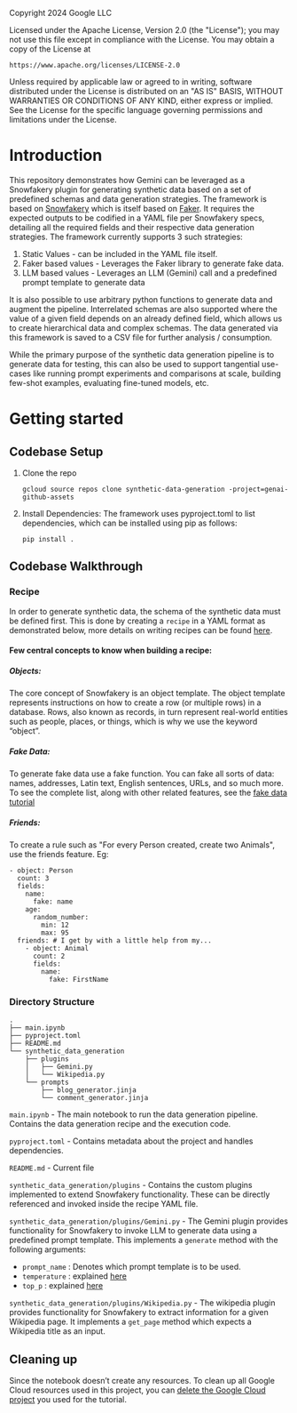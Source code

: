 Copyright 2024 Google LLC

Licensed under the Apache License, Version 2.0 (the "License");
you may not use this file except in compliance with the License.
You may obtain a copy of the License at

    https://www.apache.org/licenses/LICENSE-2.0

Unless required by applicable law or agreed to in writing, software
distributed under the License is distributed on an "AS IS" BASIS,
WITHOUT WARRANTIES OR CONDITIONS OF ANY KIND, either express or implied.
See the License for the specific language governing permissions and
limitations under the License.

# Introduction

This repository demonstrates how Gemini can be leveraged as a Snowfakery plugin for generating synthetic data based on a set of predefined schemas and data generation strategies. The framework is based on [Snowfakery](https://snowfakery.readthedocs.io/) which is itself based on [Faker](https://faker.readthedocs.io/). It requires the expected outputs to be codified in a YAML file per Snowfakery specs, detailing all the required fields and their respective data generation strategies. The framework currently supports 3 such strategies:

1. Static Values - can be included in the YAML file itself.
2. Faker based values - Leverages the Faker library to generate fake data.
3. LLM based values - Leverages an LLM (Gemini) call and a predefined prompt template to generate data

It is also possible to use arbitrary python functions to generate data and augment the pipeline. Interrelated schemas are also supported where the value of a given field depends on an already defined field, which allows us to create hierarchical data and complex schemas. The data generated via this framework is saved to a CSV file for further analysis / consumption.

While the primary purpose of the synthetic data generation pipeline is to generate data for testing, this can also be used to support tangential use-cases like running prompt experiments and comparisons at scale, building few-shot examples, evaluating fine-tuned models, etc.

# Getting started

## Codebase Setup

1. Clone the repo

   `gcloud source repos clone synthetic-data-generation -project=genai-github-assets`

2. Install Dependencies: The framework uses pyproject.toml to list dependencies, which can be installed using pip as follows:

   `pip install .`

## Codebase Walkthrough

### Recipe

In order to generate synthetic data, the schema of the synthetic data must be defined first. This is done by creating a `recipe` in a YAML format as demonstrated below, more details on writing recipes can be found [here](https://snowfakery.readthedocs.io/en/latest/#central-concepts).

#### Few central concepts to know when building a recipe:

##### Objects:

The core concept of Snowfakery is an object template. The object template represents instructions on how to create a row (or multiple rows) in a database. Rows, also known as records, in turn represent real-world entities such as people, places, or things, which is why we use the keyword “object”.

##### Fake Data:

To generate fake data use a fake function. You can fake all sorts of data: names, addresses, Latin text, English sentences, URLs, and so much more. To see the complete list, along with other related features, see the [fake data tutorial](https://snowfakery.readthedocs.io/en/docs/fakedata.html)

##### Friends:

To create a rule such as "For every Person created, create two Animals", use the friends feature. Eg:

```
- object: Person
  count: 3
  fields:
    name:
      fake: name
    age:
      random_number:
        min: 12
        max: 95
  friends: # I get by with a little help from my...
    - object: Animal
      count: 2
      fields:
        name:
          fake: FirstName
```

### Directory Structure

```
.
├── main.ipynb
├── pyproject.toml
├── README.md
└── synthetic_data_generation
    ├── plugins
    │   ├── Gemini.py
    │   └── Wikipedia.py
    └── prompts
        ├── blog_generator.jinja
        └── comment_generator.jinja
```

`main.ipynb` - The main notebook to run the data generation pipeline. Contains the data generation recipe and the execution code.

`pyproject.toml` - Contains metadata about the project and handles dependencies.

`README.md` - Current file

`synthetic_data_generation/plugins` - Contains the custom plugins implemented to extend Snowfakery functionality. These can be directly referenced and invoked inside the recipe YAML file.

`synthetic_data_generation/plugins/Gemini.py` - The Gemini plugin provides functionality for Snowfakery to invoke LLM to generate data using a predefined prompt template. This implements a `generate` method with the following arguments:

- `prompt_name` : Denotes which prompt template is to be used.
- `temperature` : explained [here](https://cloud.google.com/vertex-ai/generative-ai/docs/model-reference/gemini#request_body)
- `top_p` : explained [here](https://cloud.google.com/vertex-ai/generative-ai/docs/model-reference/gemini#request_body)

`synthetic_data_generation/plugins/Wikipedia.py` - The wikipedia plugin provides functionality for Snowfakery to extract information for a given Wikipedia page. It implements a `get_page` method which expects a Wikipedia title as an input.

## Cleaning up

Since the notebook doesn’t create any resources. To clean up all Google Cloud resources used in this project, you can [delete the Google Cloud project](https://cloud.google.com/resource-manager/docs/creating-managing-projects#shutting_down_projects) you used for the tutorial.
